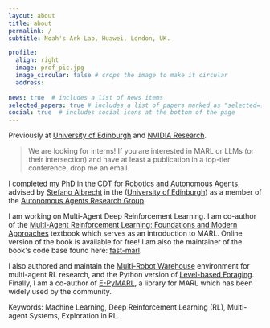 ```yaml
---
layout: about
title: about
permalink: /
subtitle: Noah's Ark Lab, Huawei, London, UK.

profile:
  align: right
  image: prof_pic.jpg
  image_circular: false # crops the image to make it circular
  address: 
  
news: true  # includes a list of news items
selected_papers: true # includes a list of papers marked as "selected={true}"
social: true  # includes social icons at the bottom of the page
---
```


Previously at [University of Edinburgh](https://www.ed.ac.uk/informatics) and [NVIDIA Research](https://nvr-avg.github.io/). 

> We are looking for interns! If you are interested in MARL or LLMs (or their intersection) and have at least a publication in a top-tier conference, drop me an email.

I completed my PhD in the [CDT for Robotics and Autonomous Agents](https://www.edinburgh-robotics.org/), advised by [Stefano Albrecht](https://agents.inf.ed.ac.uk/stefano-albrecht/) in the ([University of Edinburgh](https://www.ed.ac.uk/informatics)) as a member of the [Autonomous Agents Research Group](https://agents.inf.ed.ac.uk/). 

I am working on Multi-Agent Deep Reinforcement Learning. I am co-author of the [Multi-Agent Reinforcement Learning: Foundations and Modern Approaches](http://www.marl-book.com) textbook which serves as an introduction to MARL. Online version of the book is available for free!
I am also the maintainer of the book's code base found here: [fast-marl](https://github.com/marl-book/fast-marl).

I also authored and maintain the [Multi-Robot Warehouse](https://www.github.com/semitable/robotic-warehouse) environment for multi-agent RL research, and the Python version of [Level-based Foraging](https://www.github.com/semitable/lb-foraging). Finally, I am a co-author of [E-PyMARL](https://github.com/uoe-agents/epymarl), a library for MARL which has been widely used by the community.

Keywords: Machine Learning, Deep Reinforcement Learning (RL), Multi-agent Systems, Exploration in RL.

